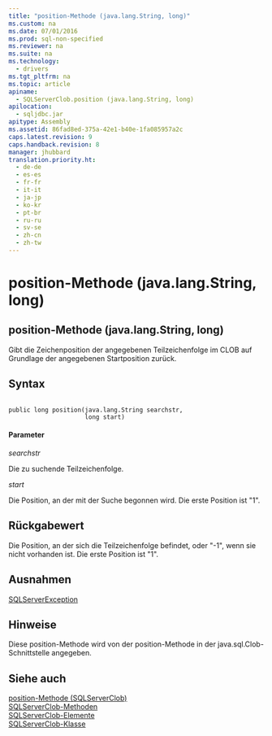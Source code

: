 ```yaml
---
title: "position-Methode (java.lang.String, long)"
ms.custom: na
ms.date: 07/01/2016
ms.prod: sql-non-specified
ms.reviewer: na
ms.suite: na
ms.technology: 
  - drivers
ms.tgt_pltfrm: na
ms.topic: article
apiname: 
  - SQLServerClob.position (java.lang.String, long)
apilocation: 
  - sqljdbc.jar
apitype: Assembly
ms.assetid: 86fad8ed-375a-42e1-b40e-1fa085957a2c
caps.latest.revision: 9
caps.handback.revision: 8
manager: jhubbard
translation.priority.ht: 
  - de-de
  - es-es
  - fr-fr
  - it-it
  - ja-jp
  - ko-kr
  - pt-br
  - ru-ru
  - sv-se
  - zh-cn
  - zh-tw
---
```

# position-Methode (java.lang.String, long)
    
## position\-Methode \(java.lang.String, long\)  
 Gibt die Zeichenposition der angegebenen Teilzeichenfolge im CLOB auf Grundlage der angegebenen Startposition zurück.  
  
## Syntax  
  
```  
  
public long position(java.lang.String searchstr,  
                     long start)  
```  
  
#### Parameter  
 *searchstr*  
  
 Die zu suchende Teilzeichenfolge.  
  
 *start*  
  
 Die Position, an der mit der Suche begonnen wird. Die erste Position ist "1".  
  
## Rückgabewert  
 Die Position, an der sich die Teilzeichenfolge befindet, oder "\-1", wenn sie nicht vorhanden ist. Die erste Position ist "1".  
  
## Ausnahmen  
 [SQLServerException](../content/SQLServerException-Class.md)  
  
## Hinweise  
 Diese position\-Methode wird von der position\-Methode in der java.sql.Clob\-Schnittstelle angegeben.  
  
## Siehe auch  
 [position-Methode &#40;SQLServerClob&#41;](../content/position-Method--SQLServerClob-.md)   
 [SQLServerClob-Methoden](../content/SQLServerClob-Methods.md)   
 [SQLServerClob-Elemente](../content/SQLServerClob-Members.md)   
 [SQLServerClob-Klasse](../content/SQLServerClob-Class.md)  
  
  